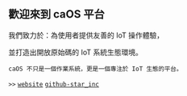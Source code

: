 ## 歡迎來到 caOS 平台

我們致力於：為使用者提供友善的 IoT 操作體驗，

並打造出開放原始碼的 IoT 系統生態環境。

`caOS 不只是一個作業系統，更是一個專注於 IoT 生態的平台。`

`>>`
[`website`](https://caos.startw.cf/)
[`github-star_inc`](https://github.com/star-inc)
